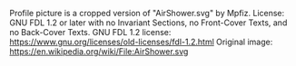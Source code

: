 Profile picture is a cropped version of "AirShower.svg" by Mpfiz. License: GNU FDL 1.2 or later with no Invariant Sections, no Front-Cover Texts, and no Back-Cover Texts. GNU FDL 1.2 license: https://www.gnu.org/licenses/old-licenses/fdl-1.2.html Original image: https://en.wikipedia.org/wiki/File:AirShower.svg
